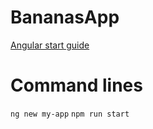 # BananasApp
[Angular start guide](https://angular.io/guide/setup-local) <br/>

# Command lines 
`ng new my-app`
`npm run start`